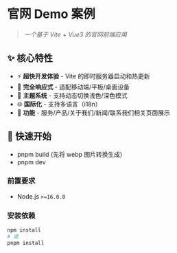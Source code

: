 # 官网 Demo 案例

> _一个基于 Vite + Vue3 的官网前端应用_

## ✨ 核心特性

-   ⚡ **超快开发体验** - Vite 的即时服务器启动和热更新
-   📱 **完全响应式** - 适配移动端/平板/桌面设备
-   🎨 **主题系统** - 支持动态切换浅色/深色模式
-   🌐 **国际化** - 支持多语言（i18n）
-   🧪 **功能** - 服务/产品/关于我们/新闻/联系我们相关页面展示

## 🚀 快速开始

-   pnpm build (先将 webp 图片转换生成)
-   pnpm dev

### 前置要求

-   Node.js `>=16.0.0`

### 安装依赖

```bash
npm install
# 或
pnpm install
```
